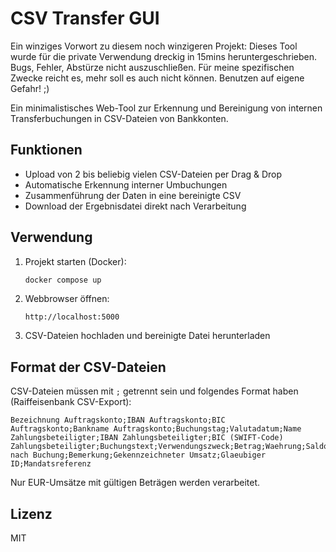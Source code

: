# CSV Transfer GUI

Ein winziges Vorwort zu diesem noch winzigeren Projekt:
Dieses Tool wurde für die private Verwendung dreckig in 15mins heruntergeschrieben.
Bugs, Fehler, Abstürze nicht auszuschließen. Für meine spezifischen Zwecke reicht es, mehr soll es auch nicht können.
Benutzen auf eigene Gefahr! ;)

Ein minimalistisches Web-Tool zur Erkennung und Bereinigung von internen Transferbuchungen in CSV-Dateien von Bankkonten.

## Funktionen

- Upload von 2 bis beliebig vielen CSV-Dateien per Drag & Drop
- Automatische Erkennung interner Umbuchungen
- Zusammenführung der Daten in eine bereinigte CSV
- Download der Ergebnisdatei direkt nach Verarbeitung

## Verwendung

1. Projekt starten (Docker):
   ```bash
   docker compose up
   ```

2. Webbrowser öffnen:
   ```
   http://localhost:5000
   ```

3. CSV-Dateien hochladen und bereinigte Datei herunterladen

## Format der CSV-Dateien

CSV-Dateien müssen mit `;` getrennt sein und folgendes Format haben (Raiffeisenbank CSV-Export):

```
Bezeichnung Auftragskonto;IBAN Auftragskonto;BIC Auftragskonto;Bankname Auftragskonto;Buchungstag;Valutadatum;Name Zahlungsbeteiligter;IBAN Zahlungsbeteiligter;BIC (SWIFT-Code) Zahlungsbeteiligter;Buchungstext;Verwendungszweck;Betrag;Waehrung;Saldo nach Buchung;Bemerkung;Gekennzeichneter Umsatz;Glaeubiger ID;Mandatsreferenz
```

Nur EUR-Umsätze mit gültigen Beträgen werden verarbeitet.

## Lizenz

MIT
